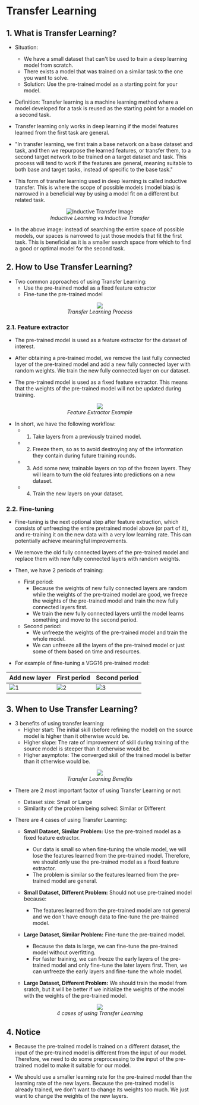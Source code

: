 # **Transfer Learning**

## **1. What is Transfer Learning?**

- Situation:
  - We have a small dataset that can't be used to train a deep learning model from scratch.
  - There exists a model that was trained on a similar task to the one you want to solve.
  - Solution: Use the pre-trained model as a starting point for your model.

- Definition: Transfer learning is a machine learning method where a model developed for a task is reused as the starting point for a model on a second task.

- Transfer learning only works in deep learning if the model features learned from the first task are general.

- "In transfer learning, we first train a base network on a base dataset and task, and then we repurpose the learned features, or transfer them, to a second target network to be trained on a target dataset and task. This process will tend to work if the features are general, meaning suitable to both base and target tasks, instead of specific to the base task."

- This form of transfer learning used in deep learning is called inductive transfer. This is where the scope of possible models (model bias) is narrowed in a beneficial way by using a model fit on a different but related task.

<p align="center">
  <img src="https://machinelearningmastery.com/wp-content/uploads/2017/09/Depiction-of-Inductive-Transfer.png" alt="Inductive Transfer Image">
  <br>
  <i>Inductive Learning vs Inductive Transfer</i>
</p>

- In the above image: instead of searching the entire space of possible models, our spaces is narrowed to just those models that fit the first task. This is beneficial as it is a smaller search space from which to find a good or optimal model for the second task.

## **2. How to Use Transfer Learning?**

- Two common approaches of using Transfer Learning:
  - Use the pre-trained model as a fixed feature extractor
  - Fine-tune the pre-trained model

<p align="center">
  <img src="https://assets-global.website-files.com/5d7b77b063a9066d83e1209c/616b35e345c3ef0c628cc5e0_iSj6nsOOBJ4hZpVxoTkU-m2z8jae0n418HN7nexRt3ScdVKTixTH1AdU5am5Xpu1NdMjX-kpBBD8kWSzXQC2oqYQ_Yp64bC4rVbtsajjg9NYPZQlFvKzHavd8yGJNb7Lyr1aZpoG%3Ds0.png" >
  <br>
  <i>Transfer Learning Process</i>
</p>

### **2.1. Feature extractor**

- The pre-trained model is used as a feature extractor for the dataset of interest.

- After obtaining a pre-trained model, we remove the last fully connected layer of the pre-trained model and add a new fully connected layer with random weights. We train the new fully connected layer on our dataset.

- The pre-trained model is used as a fixed feature extractor. This means that the weights of the pre-trained model will not be updated during training.

<p align="center">
  <img src="https://raw.githubusercontent.com/mrdbourke/tensorflow-deep-learning/main/images/04-transfer-learning-feature-extraction.png" >
  <br>
  <i>Feature Extractor Example</i>
</p>

- In short, we have the following workflow:
  - 1. Take layers from a previously trained model.
  - 2. Freeze them, so as to avoid destroying any of the information they contain during future training rounds.
  - 3. Add some new, trainable layers on top of the frozen layers. They will learn to turn the old features into predictions on a new dataset.
  - 4. Train the new layers on your dataset.

### **2.2. Fine-tuning**

- Fine-tuning is the next optional step after feature extraction, which consists of unfreezing the entire pretrained model above (or part of it), and re-training it on the new data with a very low learning rate. This can potentially achieve meaningful improvements.

- We remove the old fully connected layers of the pre-trained model and replace them with new fully connected layers with random weights.

- Then, we have 2 periods of training:
  - First period:
    - Because the weights of new fully connected layers are random while the weights of the pre-trained model are good, we freeze the weights of the pre-trained model and train the new fully connected layers first.
    - We train the new fully connected layers until the model learns something and move to the second period.
  - Second period:
    - We unfreeze the weights of the pre-trained model and train the whole model.
    - We can unfreeze all the layers of the pre-trained model or just some of them based on time and resources.

- For example of fine-tuning a VGG16 pre-trained model:

|Add new layer|First period|Second period|
|---|---|--|
|![1](https://i0.wp.com/nttuan8.com/wp-content/uploads/2019/04/fine-tune.png?w=489&ssl=1)|![2](https://i0.wp.com/nttuan8.com/wp-content/uploads/2019/04/freeze_part.png?w=446&ssl=1)|![3](https://i0.wp.com/nttuan8.com/wp-content/uploads/2019/04/unfreeze_all.png?w=405&ssl=1)|

## **3. When to Use Transfer Learning?**

- 3 benefits of using transfer learning:
  - Higher start: The initial skill (before refining the model) on the source model is higher than it otherwise would be.
  - Higher slope: The rate of improvement of skill during training of the source model is steeper than it otherwise would be.
  - Higher asymptote: The converged skill of the trained model is better than it otherwise would be.

<p align="center">
  <img src="https://machinelearningmastery.com/wp-content/uploads/2017/09/Three-ways-in-which-transfer-might-improve-learning.png" >
  <br>
  <i>Transfer Learning Benefits</i>
</p>

- There are 2 most important factor of using Transfer Learning or not:
  - Dataset size: Small or Large
  - Similarity of the problem being solved: Similar or Different

- There are 4 cases of using Transfer Learning:
  - **Small Dataset, Similar Problem:** Use the pre-trained model as a fixed feature extractor.
    - Our data is small so when fine-tuning the whole model, we will lose the features learned from the pre-trained model. Therefore, we should only use the pre-trained model as a fixed feature extractor.
    - The problem is similar so the features learned from the pre-trained model are general.

  - **Small Dataset, Different Problem:** Should not use pre-trained model because:
    - The features learned from the pre-trained model are not general and we don't have enough data to fine-tune the pre-trained model.

  - **Large Dataset, Similar Problem:** Fine-tune the pre-trained model.
    - Because the data is large, we can fine-tune the pre-trained model without overfitting.
    - For faster training, we can freeze the early layers of the pre-trained model and only fine-tune the later layers first. Then, we can unfreeze the early layers and fine-tune the whole model.

  - **Large Dataset, Different Problem:** We should train the model from sratch, but it will be better if we initialize the weights of the model with the weights of the pre-trained model.

<p align="center">
  <img src="https://phamdinhkhanh.github.io/assets/images/20200415_TransferLearning/pic5.jpg" >
  <br>
  <i>4 cases of using Transfer Learning</i>
</p>

## **4. Notice**

- Because the pre-trained model is trained on a different dataset, the input of the pre-trained model is different from the input of our model. Therefore, we need to do some preprocessing to the input of the pre-trained model to make it suitable for our model.

- We should use a smaller learning rate for the pre-trained model than the learning rate of the new layers. Because the pre-trained model is already trained, we don't want to change its weights too much. We just want to change the weights of the new layers.
